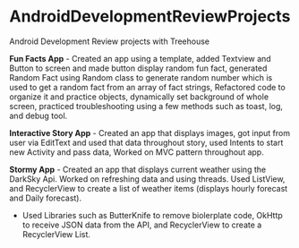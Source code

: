 # AndroidDevelopmentReviewProjects
Android Development Review projects with Treehouse

<b>Fun Facts App</b> - Created an app using a template, added Textview and Button to screen and made button display random fun fact, generated Random Fact using Random class to generate random number which is used to get a random fact from an array of fact strings, Refactored code to organize it and practice objects, dynamically set background of whole screen, practiced troubleshooting using a few methods such as toast, log, and debug tool.

<b>Interactive Story App</b> - Created an app that displays images, got input from user via EditText and used that data throughout story, used Intents to start new Activity and pass data, Worked on MVC pattern throughout app.

<b>Stormy App</b> - Created an app that displays current weather using the DarkSky Api. Worked on refreshing data and using threads. Used ListView, and RecyclerView to create a list of weather items (displays hourly forecast and Daily forecast).
  - Used Libraries such as ButterKnife to remove biolerplate code, OkHttp to receive JSON data from the API, and RecyclerView to create a RecyclerView List.



